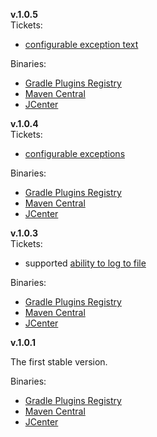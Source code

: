**v.1.0.5**  
Tickets:
* [configurable exception text](https://github.com/denis-zhdanov/traute/issues/61)  

Binaries:
* [Gradle Plugins Registry](https://plugins.gradle.org/plugin/tech.harmonysoft.oss.traute/1.0.5)
* [Maven Central](https://repo1.maven.org/maven2/tech/harmonysoft/traute-gradle/1.0.5/)
* [JCenter](https://repo.jfrog.org/artifactory/libs-release-bintray/tech/harmonysoft/traute-gradle/1.0.5/)

**v.1.0.4**  
Tickets:
* [configurable exceptions](https://github.com/denis-zhdanov/traute/issues/60)  

Binaries:
* [Gradle Plugins Registry](https://plugins.gradle.org/plugin/tech.harmonysoft.oss.traute/1.0.4)
* [Maven Central](https://repo1.maven.org/maven2/tech/harmonysoft/traute-gradle/1.0.4/)
* [JCenter](https://repo.jfrog.org/artifactory/libs-release-bintray/tech/harmonysoft/traute-gradle/1.0.4/)

**v.1.0.3**  
Tickets:
* supported [ability to log to file](https://github.com/denis-zhdanov/traute/issues/58)  

Binaries:
* [Gradle Plugins Registry](https://plugins.gradle.org/plugin/tech.harmonysoft.oss.traute/1.0.3)
* [Maven Central](https://repo1.maven.org/maven2/tech/harmonysoft/traute-gradle/1.0.3/)
* [JCenter](https://repo.jfrog.org/artifactory/libs-release-bintray/tech/harmonysoft/traute-gradle/1.0.3/)

**v.1.0.1**

The first stable version.  

Binaries:
* [Gradle Plugins Registry](https://plugins.gradle.org/plugin/tech.harmonysoft.oss.traute/1.0.1)
* [Maven Central](https://repo1.maven.org/maven2/tech/harmonysoft/traute-gradle/1.0.1/)
* [JCenter](https://repo.jfrog.org/artifactory/libs-release-bintray/tech/harmonysoft/traute-gradle/1.0.1/) 